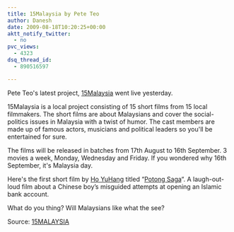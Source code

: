 ```yaml
---
title: 15Malaysia by Pete Teo
author: Danesh
date: 2009-08-18T10:20:25+00:00
aktt_notify_twitter:
  - no
pvc_views:
  - 4323
dsq_thread_id:
  - 890516597

---
```

Pete Teo's latest project, [15Malaysia][1] went live yesterday.

15Malaysia is a local project consisting of 15 short films from 15 local filmmakers. The short films are about Malaysians and cover the social-politics issues in Malaysia with a twist of humor. The cast members are made up of famous actors, musicians and political leaders so you'll be entertained for sure.

The films will be released in batches from 17th August to 16th September. 3 movies a week, Monday, Wednesday and Friday. If you wondered why 16th September, it's Malaysia day.

Here's the first short film by [Ho YuHang][2] titled &#8220;[Potong Saga][3]&#8220;. A laugh-out-loud film about a Chinese boy’s misguided attempts at opening an Islamic bank account.



What do you thing? Will Malaysians like what the see?

Source: [15MALAYSIA][3]

 [1]: http://15malaysia.com
 [2]: http://15malaysia.com/directors/ho-yuhang/
 [3]: http://15malaysia.com/films/potong-saga/